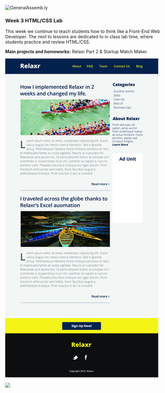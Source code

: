 ![GeneralAssemb.ly](https://github.com/generalassembly/ga-ruby-on-rails-for-devs/raw/master/images/ga.png "GeneralAssemb.ly")

### Week 3 HTML/CSS Lab

This week we continue to teach students how to think like a Front-End Web Developer. The next to lessons are dedicated to in class lab time, where students practice and review HTML/CSS.


__Main projects and homeworks:__ Relaxr Part 2 & Startup Match Maker.

![](Assignment/solution_code/images/relaxr_blog.jpg)


![](06_HTML_CSS_Lab/starter_code/startup_matchmaker/StartupMatchmaker.png)
